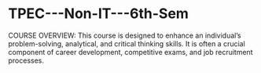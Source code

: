 # TPEC---Non-IT---6th-Sem
COURSE OVERVIEW:   This course is designed to enhance an individual’s problem-solving, analytical, and critical thinking skills. It is often a crucial component of career development, competitive exams, and job recruitment processes.
